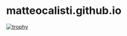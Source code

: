 # matteocalisti.github.io
[![trophy](https://github-profile-trophy.vercel.app/?username=ryo-ma)](https://github.com/ryo-ma/github-profile-trophy)
